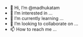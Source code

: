 - 👋 Hi, I’m @madhukatam
- 👀 I’m interested in ...
- 🌱 I’m currently learning ...
- 💞️ I’m looking to collaborate on ...
- 📫 How to reach me ...

<!---
madhukatam/madhukatam is a ✨ special ✨ repository because its `README.md` (this file) appears on your GitHub profile.
You can click the Preview link to take a look at your changes.
--->
